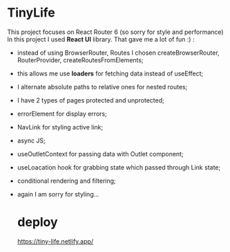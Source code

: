 # TinyLife
This project focuses on React Router 6 (so sorry for style and performance)
In this project I used **React UI** library. That gave me a lot of fun :) :
  - instead of using BrowserRouter, Routes I chosen createBrowserRouter, RouterProvider, createRoutesFromElements;
  - this allows me use **loaders** for fetching data instead of useEffect;
  - I alternate absolute paths to relative ones for nested routes;
  - I have 2 types of pages protected and unprotected;
  - errorElement for display errors;
  - NavLink for styling active link;
  - async JS;
  - useOutletContext for passing data with Outlet component;
  - useLoacation hook for grabbing state which passed through Link state;
  - conditional rendering and filtering;
  - again I am sorry for styling...

    # deploy
    https://tiny-life.netlify.app/
